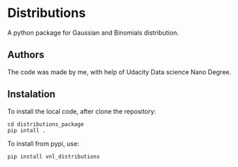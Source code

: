 # Distributions
A python package for Gaussian and Binomials distribution.



## Authors

The code was made by me, with help of Udacity Data science Nano Degree.



## Instalation

To install the local code, after clone the repository:

```
cd distributions_package
pip intall .
```


To install from pypi, use:

```
pip install vnl_distributions
```
